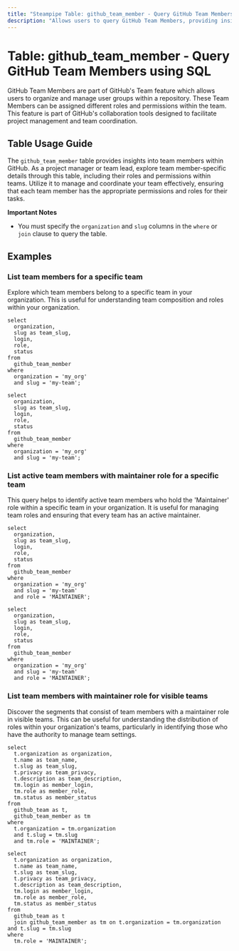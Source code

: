 ```yaml
---
title: "Steampipe Table: github_team_member - Query GitHub Team Members using SQL"
description: "Allows users to query GitHub Team Members, providing insights into team member's details and their roles in specific GitHub teams."
---
```


# Table: github_team_member - Query GitHub Team Members using SQL

GitHub Team Members are part of GitHub's Team feature which allows users to organize and manage user groups within a repository. These Team Members can be assigned different roles and permissions within the team. This feature is part of GitHub's collaboration tools designed to facilitate project management and team coordination.

## Table Usage Guide

The `github_team_member` table provides insights into team members within GitHub. As a project manager or team lead, explore team member-specific details through this table, including their roles and permissions within teams. Utilize it to manage and coordinate your team effectively, ensuring that each team member has the appropriate permissions and roles for their tasks.

**Important Notes**
- You must specify the `organization` and `slug` columns in the `where` or `join` clause to query the table.

## Examples

### List team members for a specific team
Explore which team members belong to a specific team in your organization. This is useful for understanding team composition and roles within your organization.

```sql+postgres
select
  organization,
  slug as team_slug,
  login,
  role,
  status
from
  github_team_member
where
  organization = 'my_org'
  and slug = 'my-team';
```

```sql+sqlite
select
  organization,
  slug as team_slug,
  login,
  role,
  status
from
  github_team_member
where
  organization = 'my_org'
  and slug = 'my-team';
```

### List active team members with maintainer role for a specific team
This query helps to identify active team members who hold the 'Maintainer' role within a specific team in your organization. It is useful for managing team roles and ensuring that every team has an active maintainer.

```sql+postgres
select
  organization,
  slug as team_slug,
  login,
  role,
  status
from
  github_team_member
where
  organization = 'my_org'
  and slug = 'my-team'
  and role = 'MAINTAINER';
```

```sql+sqlite
select
  organization,
  slug as team_slug,
  login,
  role,
  status
from
  github_team_member
where
  organization = 'my_org'
  and slug = 'my-team'
  and role = 'MAINTAINER';
```

### List team members with maintainer role for visible teams
Discover the segments that consist of team members with a maintainer role in visible teams. This can be useful for understanding the distribution of roles within your organization's teams, particularly in identifying those who have the authority to manage team settings.

```sql+postgres
select
  t.organization as organization,
  t.name as team_name,
  t.slug as team_slug,
  t.privacy as team_privacy,
  t.description as team_description,
  tm.login as member_login,
  tm.role as member_role,
  tm.status as member_status
from
  github_team as t,
  github_team_member as tm
where
  t.organization = tm.organization
  and t.slug = tm.slug
  and tm.role = 'MAINTAINER';
```

```sql+sqlite
select
  t.organization as organization,
  t.name as team_name,
  t.slug as team_slug,
  t.privacy as team_privacy,
  t.description as team_description,
  tm.login as member_login,
  tm.role as member_role,
  tm.status as member_status
from
  github_team as t
  join github_team_member as tm on t.organization = tm.organization and t.slug = tm.slug
where
  tm.role = 'MAINTAINER';
```